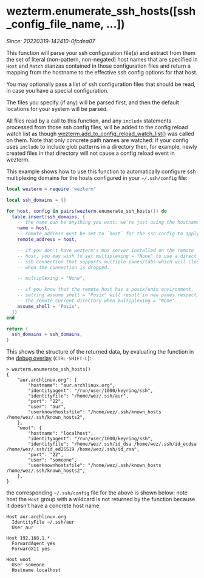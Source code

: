 # wezterm.enumerate_ssh_hosts(\[ssh_config_file_name, ...\])

*Since: 20220319-142410-0fcdea07*

This function will parse your ssh configuration file(s) and extract from them
the set of literal (non-pattern, non-negated) host names that are specified in
`Host` and `Match` stanzas contained in those configuration files and return a
mapping from the hostname to the effective ssh config options for that host.

You may optionally pass a list of ssh configuration files that should be read,
in case you have a special configuration.

The files you specify (if any) will be parsed first, and then the default
locations for your system will be parsed.

All files read by a call to this function, and any `include` statements
processed from those ssh config files, will be added to the config reload watch
list as though
[wezterm.add_to_config_reload_watch_list()](add_to_config_reload_watch_list.md)
was called on them.  Note that only concrete path names are watched: if your
config uses `include` to include glob patterns in a directory then, for
example, newly created files in that directory will not cause a config reload
event in wezterm.

This example shows how to use this function to automatically configure ssh
multiplexing domains for the hosts configured in your `~/.ssh/config` file:

```lua
local wezterm = require 'wezterm'

local ssh_domains = {}

for host, config in pairs(wezterm.enumerate_ssh_hosts()) do
  table.insert(ssh_domains, {
    -- the name can be anything you want; we're just using the hostname
    name = host,
    -- remote_address must be set to `host` for the ssh config to apply to it
    remote_address = host,

    -- if you don't have wezterm's mux server installed on the remote
    -- host, you may wish to set multiplexing = "None" to use a direct
    -- ssh connection that supports multiple panes/tabs which will close
    -- when the connection is dropped.

    -- multiplexing = "None",

    -- if you know that the remote host has a posix/unix environment,
    -- setting assume_shell = "Posix" will result in new panes respecting
    -- the remote current directory when multiplexing = "None".
    assume_shell = 'Posix',
  })
end

return {
  ssh_domains = ssh_domains,
}
```

This shows the structure of the returned data, by evaluating the function in the [debug overlay](../keyassignment/ShowDebugOverlay.md) (`CTRL-SHIFT-L`):

```
> wezterm.enumerate_ssh_hosts()
{
    "aur.archlinux.org": {
        "hostname": "aur.archlinux.org",
        "identityagent": "/run/user/1000/keyring/ssh",
        "identityfile": "/home/wez/.ssh/aur",
        "port": "22",
        "user": "aur",
        "userknownhostsfile": "/home/wez/.ssh/known_hosts /home/wez/.ssh/known_hosts2",
    },
    "woot": {
        "hostname": "localhost",
        "identityagent": "/run/user/1000/keyring/ssh",
        "identityfile": "/home/wez/.ssh/id_dsa /home/wez/.ssh/id_ecdsa /home/wez/.ssh/id_ed25519 /home/wez/.ssh/id_rsa",
        "port": "22",
        "user": "someone",
        "userknownhostsfile": "/home/wez/.ssh/known_hosts /home/wez/.ssh/known_hosts2",
    },
}
```

the corresponding `~/.ssh/config` file for the above is shown below: note host
the `Host` group with a wildcard is not returned by the function because it
doesn't have a concrete host name:

```
Host aur.archlinux.org
  IdentityFile ~/.ssh/aur
  User aur

Host 192.168.1.*
  ForwardAgent yes
  ForwardX11 yes

Host woot
  User someone
  Hostname localhost
```
